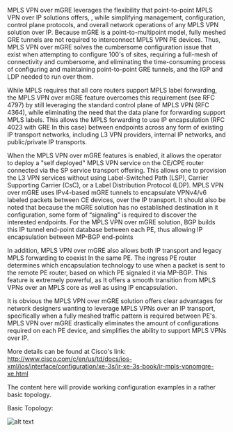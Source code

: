  MPLS VPN over mGRE leverages the flexibility that point-to-point MPLS VPN over IP solutions offers, , while simplifying management, configuration, control plane protocols, and overall network operations of any MPLS VPN solution over IP.   Because mGRE is a point-to-multipoint model, fully meshed GRE tunnels are not required to interconnect MPLS VPN PE devices.  Thus, MPLS VPN over mGRE solves the cumbersome configuration issue that exist when attempting to configure 100's of sites, requiring a full-mesh of connectivity and cumbersome, and eliminating the time-consuming process of configuring and maintaining point-to-point GRE tunnels, and the IGP and LDP needed to run over them. 
 
 While MPLS requires that all core routers support MPLS label forwarding, the MPLS VPN over mGRE feature overcomes this requirement (see RFC 4797) by still leveraging the standard control plane of MPLS VPN (RFC 4364), while eliminating the need that the data plane for forwarding support MPLS labels.   This allows the MPLS forwarding to use IP encapsulation (RFC 4023 with GRE In this case) between endpoints across any form of existing IP transport networks, including L3 VPN providers, internal IP networks, and public/private IP transports. 

When the MPLS VPN over mGRE features is enabled, it allows the operator to deploy a "self deployed" MPLS VPN service on the CE/CPE router connected via the SP service transport offering.  This allows one to provision the L3 VPN services without using Label-Switched Path (LSP), Carrier Supporting Carrier (CsC), or a Label Distribution Protocol (LDP). MPLS VPN over mGRE uses IPv4-based mGRE tunnels to encapsulate VPNv4/v6 labeled packets between CE devices, over the IP transport.  It should also be noted that because the mGRE solution has no established destination in it configuration, some form of “signaling” is required to discover the interested endpoints.  For the MPLS VPN over mGRE  solution, BGP builds this IP tunnel end-point database between each PE, thus allowing IP encapsulation between MP-BGP end-points

In addition, MPLS VPN over mGRE also allows both IP transport and legacy MPLS forwarding to coexist In the same PE.  The ingress PE router determines which encapsulation technology to use when a packet is sent to the remote PE router, based on which PE signaled it via MP-BGP.  This feature is extremely powerful, as It offers a smooth transition from MPLS VPNs over an MPLS core as well as using IP encapsulation.

It is obvious the MPLS VPN over mGRE solution offers clear advantages for network designers wanting to leverage MPLS VPNs over an IP transport, specifically when a fully meshed traffic pattern is required between PE's.  MPLS VPN over mGRE drastically eliminates the amount of configurations required on each PE device, and simplifies the ability to support MPLS VPNs over IP.

More details can be found at Cisco's link: http://www.cisco.com/c/en/us/td/docs/ios-xml/ios/interface/configuration/xe-3s/ir-xe-3s-book/ir-mpls-vpnomgre-xe.html

The content here will provide working configuration examples in a rather basic topology.

Basic Topology:

![alt text](https://github.com/netwrkr95/mpls-mgre-configs/blob/master/mGRE-Domain.png "Test Topology for configuration files")




